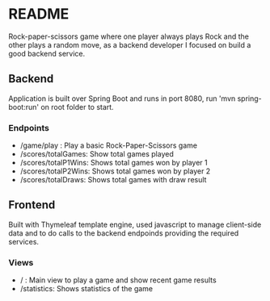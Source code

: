 # README

Rock-paper-scissors game where one player always plays Rock and the other plays a random move, as a backend developer I focused on build a good backend service.

## Backend
Application is built over Spring Boot and runs in port 8080,
run 'mvn spring-boot:run' on root folder to start.

### Endpoints

- /game/play : Play a basic Rock-Paper-Scissors game
- /scores/totalGames: Show total games played
- /scores/totalP1Wins: Shows total games won by player 1
- /scores/totalP2Wins: Shows total games won by player 2
- /scores/totalDraws: Shows total games with draw result

## Frontend
Built with Thymeleaf template engine, used javascript to manage client-side data and to do calls to the backend endpoinds providing the required services.

### Views
- / : Main view to play a game and show recent game results
- /statistics: Shows statistics of the game